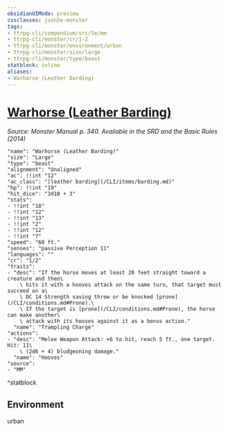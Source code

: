 ```yaml
---
obsidianUIMode: preview
cssclasses: json5e-monster
tags:
- ttrpg-cli/compendium/src/5e/mm
- ttrpg-cli/monster/cr/1-2
- ttrpg-cli/monster/environment/urban
- ttrpg-cli/monster/size/large
- ttrpg-cli/monster/type/beast
statblock: inline
aliases:
- Warhorse (Leather Barding)
---
```

# [Warhorse (Leather Barding)](CLI/bestiary/beast/warhorse-leather-barding.md)
*Source: Monster Manual p. 340. Available in the <span title='Systems Reference Document (5.1)'>SRD</span> and the Basic Rules (2014)*  

```statblock
"name": "Warhorse (Leather Barding)"
"size": "Large"
"type": "beast"
"alignment": "Unaligned"
"ac": !!int "12"
"ac_class": "[leather barding](/CLI/items/barding.md)"
"hp": !!int "19"
"hit_dice": "3d10 + 3"
"stats":
- !!int "18"
- !!int "12"
- !!int "13"
- !!int "2"
- !!int "12"
- !!int "7"
"speed": "60 ft."
"senses": "passive Perception 11"
"languages": ""
"cr": "1/2"
"traits":
- "desc": "If the horse moves at least 20 feet straight toward a creature and then\
    \ hits it with a hooves attack on the same turn, that target must succeed on a\
    \ DC 14 Strength saving throw or be knocked [prone](/CLI/conditions.md#Prone).\
    \ If the target is [prone](/CLI/conditions.md#Prone), the horse can make another\
    \ attack with its hooves against it as a bonus action."
  "name": "Trampling Charge"
"actions":
- "desc": "Melee Weapon Attack: +6 to hit, reach 5 ft., one target. Hit: 11\
    \ (2d6 + 4) bludgeoning damage."
  "name": "Hooves"
"source":
- "MM"
```
^statblock

## Environment

urban